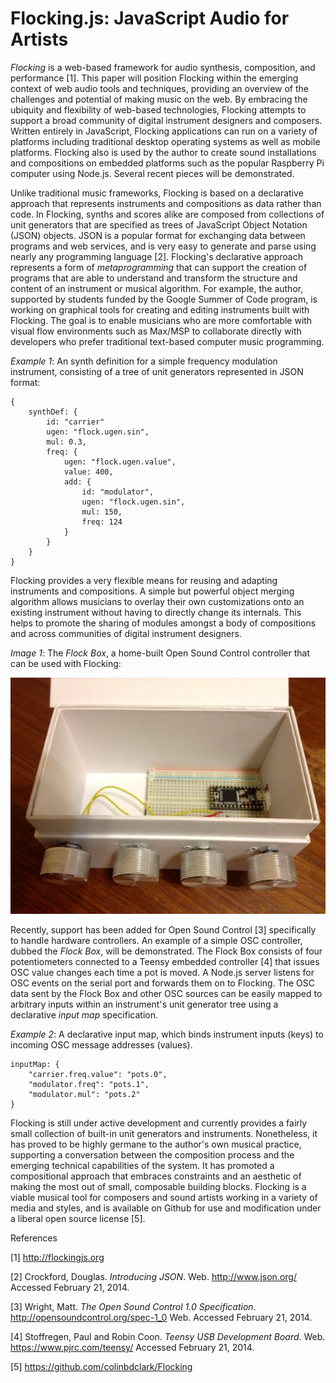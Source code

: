 # Flocking.js: JavaScript Audio for Artists

_Flocking_ is a web-based framework for audio synthesis, composition, and performance [1]. This paper will position Flocking within the emerging context of web audio tools and techniques, providing an overview of the challenges and potential of making music on the web. By embracing the ubiquity and flexibility of web-based technologies, Flocking attempts to support a broad community of digital instrument designers and composers. Written entirely in JavaScript, Flocking applications can run on a variety of platforms including traditional desktop operating systems as well as mobile platforms. Flocking also is used by the author to create sound installations and compositions on embedded platforms such as the popular Raspberry Pi computer using Node.js. Several recent pieces will be demonstrated.

Unlike traditional music frameworks, Flocking is based on a declarative approach that represents instruments and compositions as data rather than code. In Flocking, synths and scores alike are composed from collections of unit generators that are specified as trees of JavaScript Object Notation (JSON) objects. JSON is a popular format for exchanging data between programs and web services, and is very easy to generate and parse using nearly any programming language [2]. Flocking's declarative approach represents a form of _metaprogramming_ that can support the creation of programs that are able to understand and transform the structure and content of an instrument or musical algorithm. For example, the author, supported by students funded by the Google Summer of Code program, is working on graphical tools for creating and editing instruments built with Flocking. The goal is to enable musicians who are more comfortable with visual flow environments such as Max/MSP to collaborate directly with developers who prefer traditional text-based computer music programming.

_Example 1_: An synth definition for a simple frequency modulation instrument, consisting of a tree of unit generators represented in JSON format:

    {
        synthDef: {
            id: "carrier"
            ugen: "flock.ugen.sin",
            mul: 0.3,
            freq: {
                ugen: "flock.ugen.value",
                value: 400,
                add: {
                    id: "modulator",
                    ugen: "flock.ugen.sin",
                    mul: 150,
                    freq: 124
                }
            }
        }
    }


Flocking provides a very flexible means for reusing and adapting instruments and compositions. A simple but powerful object merging algorithm allows musicians to overlay their own customizations onto an existing instrument without having to directly change its internals. This helps to promote the sharing of modules amongst a body of compositions and across communities of digital instrument designers.

_Image 1_: The _Flock Box_, a home-built Open Sound Control controller that can be used with Flocking:

![The Flock Box](images/flockbox.jpg)

Recently, support has been added for Open Sound Control [3] specifically to handle hardware controllers. An example of a simple OSC controller, dubbed the _Flock Box_, will be demonstrated. The Flock Box consists of four potentiometers connected to a Teensy embedded controller [4] that issues OSC value changes each time a pot is moved. A Node.js server listens for OSC events on the serial port and forwards them on to Flocking. The OSC data sent by the Flock Box and other OSC sources can be easily mapped to arbitrary inputs within an instrument's unit generator tree using a declarative _input map_ specification.

_Example 2_: A declarative input map, which binds instrument inputs (keys) to incoming OSC message addresses (values).

    inputMap: {
        "carrier.freq.value": "pots.0",
        "modulator.freq": "pots.1",
        "modulator.mul": "pots.2"
    }

Flocking is still under active development and currently provides a fairly small collection of built-in unit generators and instruments. Nonetheless, it has proved to be highly germane to the author's own musical practice, supporting a conversation between the composition process and the emerging technical capabilities of the system. It has promoted a compositional approach that embraces constraints and an aesthetic of making the most out of small, composable building blocks. Flocking is a viable musical tool for composers and sound artists working in a variety of media and styles, and is available on Github for use and modification under a liberal open source license [5].

References

[1] http://flockingjs.org

[2] Crockford, Douglas. _Introducing JSON_. Web. http://www.json.org/ Accessed February 21, 2014.

[3] Wright, Matt. _The Open Sound Control 1.0 Specification_. http://opensoundcontrol.org/spec-1_0 Web. Accessed February 21, 2014.

[4] Stoffregen, Paul and Robin Coon. _Teensy USB Development Board_. Web. https://www.pjrc.com/teensy/ Accessed February 21, 2014.

[5] https://github.com/colinbdclark/Flocking
